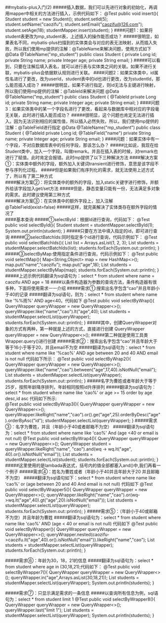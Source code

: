 ##mybatis-plus入门(2)
#####插入数据，我们可以先进行对象的初始化，再调用mapper中相关的方法进行插入，示例代码如下：
      @Test
      public void insert(){
         Student student = new Student();
         student.setId(5);
         student.setName("caozifu");
         student.setEmail("caozifu@126.com");
         student.setAge(18);
         studentMapper.insert(student);
      }
####问题1：如果将student表更改为mp_student表，上述插入的操作能否成功？
#####很明显，如果表名不同，mybatis-plus扫描到的实体类会与对应的表无法映射，从而插入失败，所以我们使用mp提供的注解：@TableName来解决问题，使用方式如下
    @Data
    @TableName("mp_student")
    public class Student {
        private Long id;
        private String name;
        private Integer age;
        private String email;
    }
#####可以看到，只要在注解后填入表名，就可以进行表与实体类之间的关联。如果不进行关联，mybatis-plus会依据默认规则进行关联。
####问题2：如果实体类中，id属性名进行了更改，改为userId，student表中的id也进行更改，改为studentId，那么能否插入成功？
#####很明显，如果不进行指定，则id无法与主键进行映射，所以我们使用mp提供的注解：@TableId来解决问题
    @Data
    @TableName("mp_student")
    public class Student {
        @TableId
        private Long id;
        private String name;
        private Integer age;
        private String email;
    }
####问题3：如果实体类中的某一个字段名进行了更改，看起来与数据库中相对应的字段毫无关联，此时进行插入能否成功？
#####很明显，这个问题也肯定无法进行插入。因为无法识别相应的属性值，所以插入必然失败。所以，我们使用mp提供的注解：@TableField进行指定
    @Data
    @TableName("mp_student")
    public class Student {
        @TableId
        private Long id;
        @TableField("name")
        private String name;
        private Integer age;
        private String email;
    }
####问题：如果实体中有一个字段，不对应数据库表中的任何字段，那该怎么办？
#####比如说，我现在给Student类中，加入一个字段，叫做remark。并且在插入表的时候，对remark也进行了赋值。此时肯定会报错。此时mp提供了以下三种解决方法
####解决方案①：实体类中额外的字段，额外加入关键词transient进行修饰，意思是该字段不参与序列化过程。
#####但是如果我们有序列化的需求，就无法使用上述方式了，所以有了第二种方式<br>
####解决方案②：将实体类中的额外的字段，加入static关键字进行修饰，并额外给该字段加入get/set方法
#####但是，静态变量只能有一份，无法满足多对象的需求。此时建议使用第三种方式<br>
####解决方案③：在实体类中的额外字段上，加入注解@TableField(exist=false)
#####这样，就完美解决了实体类存在额外字段的情况了<br>
####基本查询
#####①selectById：根据Id进行查询，代码如下：
     @Test
     public void selectById(){
        Student student = studentMapper.selectById(1);
        System.out.println(student);
     }
#####只要在方法中填入指定的id，即可进行查询
#####②selectBatchIds:同时指定多个id进行查询，代码示例如下：
    @Test
    public void selectBatchIds(){
        List<Integer> list = Arrays.asList(1, 2, 3);
        List<Student> students = studentMapper.selectBatchIds(list);
        students.forEach(System.out::println);
    }
#####③selectByMap:使用指定条件进行查询，代码示例如下：
    @Test
    public void selectMap(){
        Map<String,Object> map = new HashMap<>();
        map.put("name","caozifu");
        map.put("age",18);
        List<Student> students = studentMapper.selectByMap(map);
        students.forEach(System.out::println);
    }
#####上述示例代码翻译为sql语句为：select * from student where name = caozifu AND age = 18
####以条件构造器为参数的查询方法，条件构造器有很多种，下面将使用需求一一介绍
#####需求①:搜索出名字包含“cao”并且年龄小于40的记录
#####翻译为sql语句，则为：select * from student where name like '%%雨%' AND age<40。代码如下
    @Test
    public void selectByWrap(){
        QueryWrapper<Student> queryWrapper = new QueryWrapper<>();
        queryWrapper.like("name","cao").lt("age",40);
        List<Student> students = studentMapper.selectList(queryWrapper);
        students.forEach(System.out::println);
    }
#####其中，创建QueryWrapper对象的方式有两种，第一种就是上述的方式，直接进行创建
    QueryWrapper<Student> queryWrapper = new QueryWrapper<>();
#####第二种就是使用工具类Wrapper.<T>query()进行创建
#####需求②：搜索出名字包含“cao”并且年龄大于等于16小于等于20，并且email不为空
#####翻译为sql语句为：select * from student where name like '%cao%' AND age between 20 and 40 AND email is not null 代码如下所示：
    @Test
    public void selectByWrap2(){
        QueryWrapper<Student> queryWrapper = new QueryWrapper<>();
        queryWrapper.like("name","cao").between("age",17,40).isNotNull("email");
        List<Student> students = studentMapper.selectList(queryWrapper);
        students.forEach(System.out::println);
    }
#####名字为曹姓或者年龄大于等于25岁，按照年龄降序排列，年龄相同按照id升序排列
#####翻译为sql语句为：select * from student where name like 'cao%' or age >= 15 order by age desc,id asc 代码如下所示:<br>
    @Test
    public void selectByWrap3(){
        QueryWrapper<Student> queryWrapper = new QueryWrapper<>();
        queryWrapper.likeRight("name","cao").or().ge("age",25).orderByDesc("age").orderByAsc("id");
        studentMapper.selectList(queryWrapper);
    }
#####需求③：名字为曹姓，并且（年龄小于40或者邮箱不为空）
#####翻译为sql语句为：select * from student where name like 'cao%' And (age <40 or email is not null)
    @Test
    public void selectByWrap4(){
        QueryWrapper<Student> queryWrapper = new QueryWrapper<>();
        QueryWrapper<Student> student = queryWrapper.likeRight("name", "cao").and(wq -> wq.lt("age", 40).or().isNotNull("email"));
        List<Student> students = studentMapper.selectList(student);
        students.forEach(System.out::println);
    }
#####这里使用的是lambada表达式，括号内的值全部都塞入and()中,我们再看一个例子
#####需求④：姓名为曹姓或者（年龄小于40并且年龄大于20 并且邮箱不为空）
#####翻译为sql语句如下：select * from student where name like 'cao%' or (age between 20 and 40 And email is not null) 代码如下
    @Test
    public void selectByWrapper5(){
        QueryWrapper<Student> queryWrapper = new QueryWrapper<>();
        queryWrapper.likeRight("name","cao").or(wq->wq.lt("age",40).gt("age",20).isNotNull("email"));
        List<Student> students = studentMapper.selectList(queryWrapper);
        students.forEach(System.out::println);
    }
#####需求⑤：（年龄小于40或邮箱不为空）并且年龄为曹姓
#####翻译为sql语句为：select * from student where name like 'cao%' AND (age < 40 or email is not null) 代码如下
    @Test
    public void selectByWrapper(){
        QueryWrapper<Student> queryWrapper = new QueryWrapper<>();
        queryWrapper.nested(caozifu->caozifu.lt("age",40).or().isNotNull("email")).likeRight("name","cao");
        List<Student> students = studentMapper.selectList(queryWrapper);
        students.forEach(System.out::println);
    }
    
#####需求⑥：年龄为30，18，21的信息
#####翻译为sql语句为：select * from student where age in (30,18,21);代码如下：
    @Test
    public void selectByWrapper7(){
        QueryWrapper<Student> queryWrapper = new QueryWrapper<>();
        queryWrapper.in("age",Arrays.asList(30,18,21));
        List<Student> students = studentMapper.selectList(queryWrapper);
        System.out.println(students);
    }
    
#####需求⑦：只显示满足需求的一条信息
#####以查询所有信息为例，sql语句为：select * from student limit 1
    @Test
    public void selectByWrapper8(){
        QueryWrapper<Student> queryWrapper = new QueryWrapper<>();
        queryWrapper.last("limit 1");
        List<Student> students = studentMapper.selectList(queryWrapper);
        System.out.println(students);
    }

